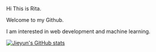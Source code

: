 Hi This is Rita. 

Welcome to my Github. 

I am interested in web development and machine learning. 

[![Jieyun's GitHub stats](https://github-readme-stats.vercel.app/api?username=Scones1016)](https://github.com/anuraghazra/github-readme-stats)
